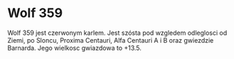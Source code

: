 # Wolf 359

Wolf 359 jest czerwonym karlem. Jest szósta pod wzgledem odleglosci od Ziemi, po
Sloncu, Proxima Centauri, Alfa Centauri A i B oraz gwiezdzie Barnarda. Jego
wielkosc gwiazdowa to +13.5.
